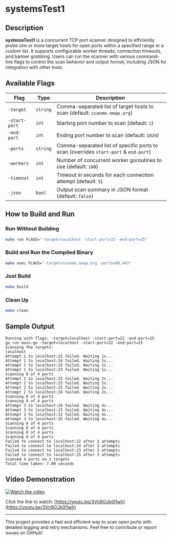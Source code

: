 # systemsTest1

## Description

**systemsTest1** is a concurrent TCP port scanner designed to efficiently probe one or more target hosts for open ports within a specified range or a custom list. It supports configurable worker threads, connection timeouts, and banner grabbing. Users can run the scanner with various command-line flags to control the scan behavior and output format, including JSON for integration with other tools.

## Available Flags

| **Flag**       | **Type**   | **Description**                                                                        |
|---------------|-----------|----------------------------------------------------------------------------------------|
| `-target`     | `string`   | Comma-separated list of target hosts to scan (default: `scanme.nmap.org`)              |
| `-start-port` | `int`      | Starting port number to scan (default: `1`)                                            |
| `-end-port`   | `int`      | Ending port number to scan (default: `1024`)                                           |
| `-ports`      | `string`   | Comma-separated list of specific ports to scan (overrides `start-port` & `end-port`)   |
| `-workers`    | `int`      | Number of concurrent worker goroutines to use (default: `100`)                         |
| `-timeout`    | `int`      | Timeout in seconds for each connection attempt (default: `5`)                          |
| `-json`       | `bool`     | Output scan summary in JSON format (default: `false`)                                  |

## How to Build and Run

### Run Without Building
```sh
make run FLAGS="-target=localhost -start-port=22 -end-port=25"
```

### Build and Run the Compiled Binary
```sh
make exec FLAGS="-target=scanme.nmap.org -ports=80,443"
```

### Just Build
```sh
make build
```

### Clean Up
```sh
make clean
```

## Sample Output
```
Running with flags: -target=localhost -start-port=22 -end-port=25
go run main.go -target=localhost -start-port=22 -end-port=25
Scanning the targets:
localhost
Attempt 1 to localhost:22 failed. Waiting 1s...
Attempt 1 to localhost:24 failed. Waiting 1s...
Attempt 1 to localhost:25 failed. Waiting 1s...
Attempt 1 to localhost:23 failed. Waiting 1s...
Scanning 0 of 4 ports
Attempt 2 to localhost:22 failed. Waiting 2s...
Attempt 2 to localhost:23 failed. Waiting 2s...
Attempt 2 to localhost:25 failed. Waiting 2s...
Attempt 2 to localhost:24 failed. Waiting 2s...
Scanning 0 of 4 ports
Scanning 0 of 4 ports
Attempt 3 to localhost:24 failed. Waiting 4s...
Attempt 3 to localhost:23 failed. Waiting 4s...
Attempt 3 to localhost:22 failed. Waiting 4s...
Attempt 3 to localhost:25 failed. Waiting 4s...
Scanning 0 of 4 ports
Scanning 0 of 4 ports
Scanning 0 of 4 ports
Scanning 0 of 4 ports
Failed to connect to localhost:22 after 3 attempts
Failed to connect to localhost:24 after 3 attempts
Failed to connect to localhost:23 after 3 attempts
Failed to connect to localhost:25 after 3 attempts
Scanned 4 ports on 1 targets
Total time taken: 7.00 seconds
```

## Video Demonstration
[![Watch the video](https://img.youtube.com/vi/3Vn9OJb0l1wh/0.jpg)](https://youtu.be/3Vn9OJb0l1wh)

Click the link to watch: [https://youtu.be/3Vn9OJb0l1wh](https://youtu.be/3Vn9OJb0l1wh)

---

This project provides a fast and efficient way to scan open ports with detailed logging and retry mechanisms. Feel free to contribute or report issues on GitHub!

